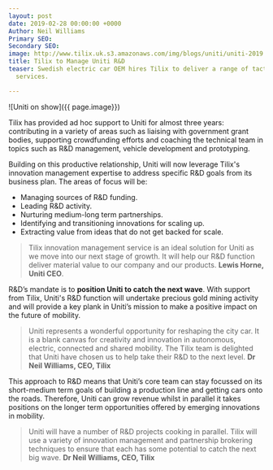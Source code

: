 ```yaml
---
layout: post
date: 2019-02-28 00:00:00 +0000
Author: Neil Williams
Primary SEO: 
Secondary SEO: 
image: http://www.tilix.uk.s3.amazonaws.com/img/blogs/uniti/uniti-2019.jpg
title: Tilix to Manage Uniti R&D
teaser: Swedish electric car OEM hires Tilix to deliver a range of tactical and strategic
  services.

---
```

![Uniti on show]({{ page.image}})

Tilix has provided ad hoc support to Uniti for almost three years: contributing in a variety of areas such as liaising with government grant bodies, supporting crowdfunding efforts and coaching the technical team in topics such as R&D management, vehicle development and prototyping.

Building on this productive relationship, Uniti will now leverage Tilix's innovation management expertise to address specific R&D goals from its business plan. The areas of focus will be:

* Managing sources of R&D funding.
* Leading R&D activity.
* Nurturing medium-long term partnerships.
* Identifying and transitioning innovations for scaling up.
* Extracting value from ideas that do not get backed for scale.

> Tilix innovation management service is an ideal solution for Uniti as we move into our next stage of growth. It will help our R&D function deliver material value to our company and our products. **Lewis Horne, Uniti CEO**.

R&D’s mandate is to **position Uniti to catch the next wave**. With support from Tilix, Uniti's R&D function will undertake precious gold mining activity and will provide a key plank in Uniti’s mission to make a positive impact on the future of mobility.

> Uniti represents a wonderful opportunity for reshaping the city car. It is a blank canvas for creativity and innovation in autonomous, electric, connected and shared mobility. The Tilix team is delighted that Uniti have chosen us to help take their R&D to the next level. **Dr Neil Williams, CEO, Tilix**

This approach to R&D means that Uniti’s core team can stay focussed on its short-medium term goals of building a production line and getting cars onto the roads. Therefore, Uniti can grow revenue whilst in parallel it takes positions on the longer term opportunities offered by emerging innovations in mobility.

> Uniti will have a number of R&D projects cooking in parallel. Tilix will use a variety of innovation management and partnership brokering techniques to ensure that each has some potential to catch the next big wave. **Dr Neil Williams, CEO, Tilix**